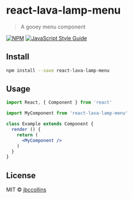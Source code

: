 # react-lava-lamp-menu

> A gooey menu component

[![NPM](https://img.shields.io/npm/v/react-lava-lamp-menu.svg)](https://www.npmjs.com/package/react-lava-lamp-menu) [![JavaScript Style Guide](https://img.shields.io/badge/code_style-standard-brightgreen.svg)](https://standardjs.com)

## Install

```bash
npm install --save react-lava-lamp-menu
```

## Usage

```jsx
import React, { Component } from 'react'

import MyComponent from 'react-lava-lamp-menu'

class Example extends Component {
  render () {
    return (
      <MyComponent />
    )
  }
}
```

## License

MIT © [jbccollins](https://github.com/jbccollins)
